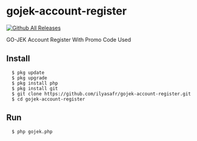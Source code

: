 # gojek-account-register
[![Github All Releases](https://img.shields.io/github/downloads/ilyasafr/gojek-account-register/total.svg)]()

GO-JEK Account Register With Promo Code Used

## Install
      $ pkg update
      $ pkg upgrade
      $ pkg install php
      $ pkg install git
      $ git clone https://github.com/ilyasafr/gojek-account-register.git
      $ cd gojek-account-register

## Run
      $ php gojek.php
